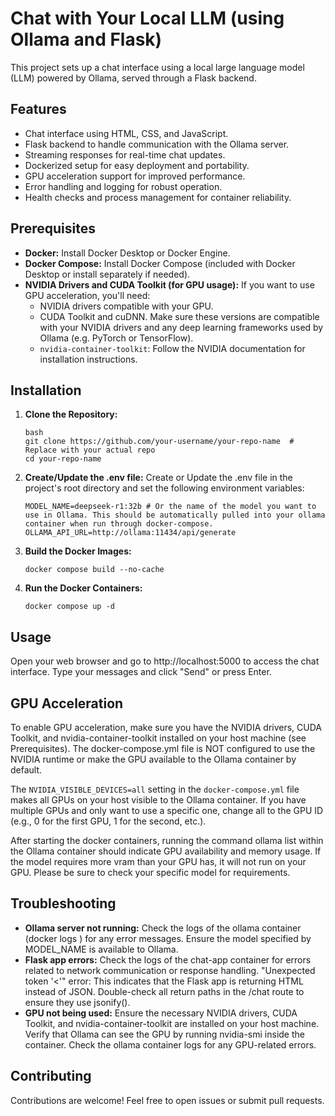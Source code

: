 # Chat with Your Local LLM (using Ollama and Flask)

This project sets up a chat interface using a local large language model (LLM) powered by Ollama, served through a Flask backend.

## Features

* Chat interface using HTML, CSS, and JavaScript.
* Flask backend to handle communication with the Ollama server.
* Streaming responses for real-time chat updates.
* Dockerized setup for easy deployment and portability.
* GPU acceleration support for improved performance.
* Error handling and logging for robust operation.
* Health checks and process management for container reliability.



## Prerequisites

* **Docker:**  Install Docker Desktop or Docker Engine.
* **Docker Compose:** Install Docker Compose (included with Docker Desktop or install separately if needed).
* **NVIDIA Drivers and CUDA Toolkit (for GPU usage):** If you want to use GPU acceleration, you'll need:
    - NVIDIA drivers compatible with your GPU.
    - CUDA Toolkit and cuDNN. Make sure these versions are compatible with your NVIDIA drivers and any deep learning frameworks used by Ollama (e.g. PyTorch or TensorFlow).
    - `nvidia-container-toolkit`:  Follow the NVIDIA documentation for installation instructions.

## Installation

1. **Clone the Repository:**
    ```
    bash
    git clone https://github.com/your-username/your-repo-name  # Replace with your actual repo
    cd your-repo-name
    ``` 

2. **Create/Update the .env file:** 
Create or Update the .env file in the project's root directory and set the following environment variables:
    ```
    MODEL_NAME=deepseek-r1:32b # Or the name of the model you want to use in Ollama. This should be automatically pulled into your ollama container when run through docker-compose.
    OLLAMA_API_URL=http://ollama:11434/api/generate
    ```
3. **Build the Docker Images:**

    ```docker compose build --no-cache```

4. **Run the Docker Containers:**

    ```docker compose up -d```

## Usage
Open your web browser and go to http://localhost:5000 to access the chat interface. Type your messages and click "Send" or press Enter.

## GPU Acceleration
To enable GPU acceleration, make sure you have the NVIDIA drivers, CUDA Toolkit, and nvidia-container-toolkit installed on your host machine (see Prerequisites). The docker-compose.yml file is NOT configured to use the NVIDIA runtime or make the GPU available to the Ollama container by default.

The `NVIDIA_VISIBLE_DEVICES=all` setting in the `docker-compose.yml` file makes all GPUs on your host visible to the Ollama container. If you have multiple GPUs and only want to use a specific one, change all to the GPU ID (e.g., 0 for the first GPU, 1 for the second, etc.).

After starting the docker containers, running the command ollama list within the Ollama container should indicate GPU availability and memory usage. If the model requires more vram than your GPU has, it will not run on your GPU. Please be sure to check your specific model for requirements.

## Troubleshooting
- **Ollama server not running:** Check the logs of the ollama container (docker logs <container-name>) for any error messages. Ensure the model specified by MODEL_NAME is available to Ollama.
- **Flask app errors:** Check the logs of the chat-app container for errors related to network communication or response handling.
"Unexpected token '<'" error: This indicates that the Flask app is returning HTML instead of JSON. Double-check all return paths in the /chat route to ensure they use jsonify().
- **GPU not being used:** Ensure the necessary NVIDIA drivers, CUDA Toolkit, and nvidia-container-toolkit are installed on your host machine. Verify that Ollama can see the GPU by running nvidia-smi inside the container. Check the ollama container logs for any GPU-related errors.

## Contributing
Contributions are welcome! Feel free to open issues or submit pull requests.